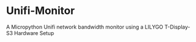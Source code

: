 # Unifi-Monitor
A Micropython Unifi network bandwidth monitor using a LILYGO T-Display-S3
Hardware Setup
